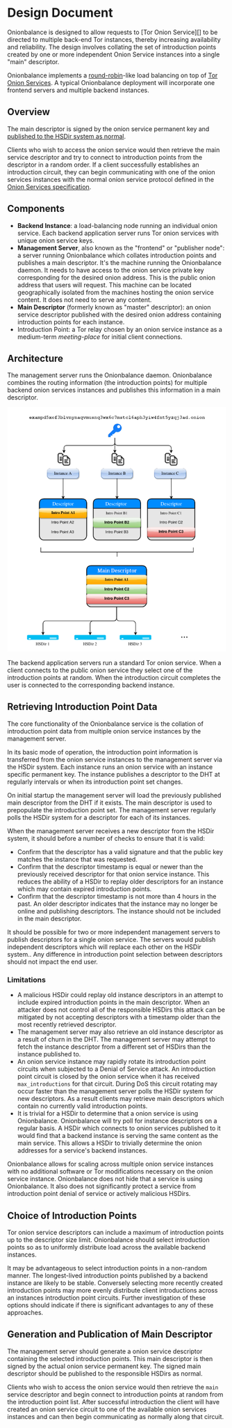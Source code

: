 # Design Document

Onionbalance is designed to allow requests to [Tor Onion Service][] to be
directed to multiple back-end Tor instances, thereby increasing
availability and reliability. The design involves collating the set of
introduction points created by one or more independent Onion Service
instances into a single "main" descriptor.

Onionbalance implements a [round-robin][]-like load balancing on top of
[Tor Onion Services][]. A typical Onionbalance deployment will incorporate one
frontend servers and multiple backend instances.

[round-robin]: https://en.wikipedia.org/wiki/Round-robin_DNS
[Tor Onion Services]: https://community.torproject.org/onion-services/

## Overview

The main descriptor is signed by the onion service permanent key and
[published to the HSDir system as normal][rend-spec-overview].

[rend-spec-overview]: https://spec.torproject.org/rend-spec/overview.html

Clients who wish to access the onion service would then retrieve the
main service descriptor and try to connect to introduction points
from the descriptor in a random order. If a client successfully
establishes an introduction circuit, they can begin communicating with
one of the onion services instances with the normal onion service
protocol defined in the [Onion Services specification][rend-spec].

[rend-spec]: https://spec.torproject.org/rend-spec

## Components

* **Backend Instance**: a load-balancing node running an individual onion
  service. Each backend application server runs Tor onion services with unique
  onion service keys.
* **Management Server**, also known as the "frontend" or "publisher node": a
  server running Onionbalance which collates introduction points and publishes
  a main descriptor. It's the machine running the Onionbalance daemon. It
  needs to have access to the onion service private key corresponding for the
  desired onion address. This is the public onion address that users will
  request.
  This machine can be located geographically isolated from the machines hosting
  the onion service content. It does not need to serve any content.
* **Main Descriptor** (formerly known as "master" descriptor): an onion service
  descriptor published with the desired onion address containing introduction
  points for each instance.
* Introduction Point: a Tor relay chosen by an onion service instance as a
  medium-term *meeting-place* for initial client connections.
<!--
* **Metadata Channel**: a direct connection from an instance to a management server
  which can be used for instance descriptor upload and transfer of other data.
-->

## Architecture

The management server runs the Onionbalance daemon. Onionbalance
combines the routing information (the introduction points) for multiple
backend onion services instances and publishes this information in a
main descriptor.

![image](assets/architecture.png)

The backend application servers run a standard Tor onion service. When a
client connects to the public onion service they select one of the
introduction points at random. When the introduction circuit completes
the user is connected to the corresponding backend instance.

## Retrieving Introduction Point Data

The core functionality of the Onionbalance service is the collation of
introduction point data from multiple onion service instances by the
management server.

In its basic mode of operation, the introduction point information is
transferred from the onion service instances to the management server
via the HSDir system. Each instance runs an onion service with an
instance specific permanent key. The instance publishes a descriptor to
the DHT at regularly intervals or when its introduction point set
changes.

On initial startup the management server will load the previously
published main descriptor from the DHT if it exists. The main
descriptor is used to prepopulate the introduction point set. The
management server regularly polls the HSDir system for a descriptor for
each of its instances.

When the management server receives a new descriptor from the HSDir
system, it should before a number of checks to ensure that it is valid:

* Confirm that the descriptor has a valid signature and that the public key
  matches the instance that was requested.
* Confirm that the descriptor timestamp is equal or newer than the previously
  received descriptor for that onion service instance. This reduces the ability
  of a HSDir to replay older descriptors for an instance which may contain
  expired introduction points.
* Confirm that the descriptor timestamp is not more than 4 hours in the past.
  An older descriptor indicates that the instance may no longer be online and
  publishing descriptors. The instance should not be included in the main
  descriptor.

It should be possible for two or more independent management servers to
publish descriptors for a single onion service. The servers would
publish independent descriptors which will replace each other on the
HSDir system.. Any difference in introduction point selection between
descriptors should not impact the end user.

### Limitations

* A malicious HSDir could replay old instance descriptors in an attempt to
  include expired introduction points in the main descriptor. When an
  attacker does not control all of the responsible HSDirs this attack can be
  mitigated by not accepting descriptors with a timestamp older than the most
  recently retrieved descriptor.
* The management server may also retrieve an old instance descriptor as a
  result of churn in the DHT. The management server may attempt to fetch the
  instance descriptor from a different set of HSDirs than the instance
  published to.
* An onion service instance may rapidly rotate its introduction point circuits
  when subjected to a Denial of Service attack. An introduction point circuit
  is closed by the onion service when it has received `max_introductions` for
  that circuit. During DoS this circuit rotating may occur faster than the
  management server polls the HSDir system for new descriptors. As a result
  clients may retrieve main descriptors which contain no currently valid
  introduction points.
* It is trivial for a HSDir to determine that a onion service is using
  Onionbalance. Onionbalance will try poll for instance descriptors on a
  regular basis. A HSDir which connects to onion services published to it would
  find that a backend instance is serving the same content as the main
  service. This allows a HSDir to trivially determine the onion addresses for a
  service's backend instances.

Onionbalance allows for scaling across multiple onion service instances
with no additional software or Tor modifications necessary on the onion
service instance. Onionbalance does not hide that a service is using
Onionbalance. It also does not significantly protect a service from
introduction point denial of service or actively malicious HSDirs.

## Choice of Introduction Points

Tor onion service descriptors can include a maximum of introduction points up
to the descriptor size limit. Onionbalance should select introduction points so
as to uniformly distribute load across the available backend instances.

<!--
  The following was valid for v2, but not for Onionbalance v2 as
  of 2025-01-22. This may need to be updated once Distinct Descriptor
  Mode is available: https://gitlab.torproject.org/tpo/onion-services/onionbalance/-/issues/7
-->
<!--
Onionbalance will upload multiple distinct descriptors if you have
configured more instances than what fits in a single descriptor.

* **1 instance** - 3 IPs
* **2 instance** - 6 IPs (3 IPs from each instance)
* **3 instance** - 9 IPs (3 IPs from each instance)
* **4 instance** - 10 IPs (3 IPs from one instance, 2 from each other
    instance)
* **5 instance** - 10 IPs (2 IPs from each instance)
* **6-10 instances** - 10 IPs (selection from all instances)
* **11 or more instances** - 10 IPs (distinct descriptors - selection
    from all instances)

Always attempting to choose 3 introduction points per descriptor may
make it more difficult for a passive observer to confirm that a service
is running Onionbalance. However behavioral characteristics such as the
rate of introduction point rotation may still allow a passive observer
to distinguish an Onionbalance service from a standard Tor onion
service. Selecting a smaller set of introduction points may impact on
performance or reliability of the service.

* **1 instance** - 3 IPs
* **2 instances** - 3 IPs (2 IPs from one instance, 1 IP from the
    other instance)
* **3 instances** - 3 IPs (1 IP from each instance)
* **more than 3 instances** - Select the maximum set of introduction
    points as outlined previously.
-->

It may be advantageous to select introduction points in a non-random
manner. The longest-lived introduction points published by a backend
instance are likely to be stable. Conversely selecting more recently
created introduction points may more evenly distribute client
introductions across an instances introduction point circuits. Further
investigation of these options should indicate if there is significant
advantages to any of these approaches.

## Generation and Publication of Main Descriptor

The management server should generate a onion service descriptor
containing the selected introduction points. This main descriptor is
then signed by the actual onion service permanent key. The signed main
descriptor should be published to the responsible HSDirs as normal.

Clients who wish to access the onion service would then retrieve the
`main` service descriptor and begin connect to introduction points
at random from the introduction point list. After successful
introduction the client will have created an onion service circuit to
one of the available onion services instances and can then begin
communicating as normally along that circuit.

